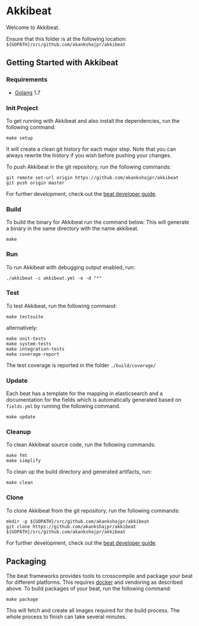 # Akkibeat

Welcome to Akkibeat.

Ensure that this folder is at the following location:
`${GOPATH}/src/github.com/akankshajpr/akkibeat`

## Getting Started with Akkibeat

### Requirements

* [Golang](https://golang.org/dl/) 1.7

### Init Project
To get running with Akkibeat and also install the
dependencies, run the following command:

```
make setup
```

It will create a clean git history for each major step. Note that you can always rewrite the history if you wish before pushing your changes.

To push Akkibeat in the git repository, run the following commands:

```
git remote set-url origin https://github.com/akankshajpr/akkibeat
git push origin master
```

For further development, check out the [beat developer guide](https://www.elastic.co/guide/en/beats/libbeat/current/new-beat.html).

### Build

To build the binary for Akkibeat run the command below. This will generate a binary
in the same directory with the name akkibeat.

```
make
```


### Run

To run Akkibeat with debugging output enabled, run:

```
./akkibeat -c akkibeat.yml -e -d "*"
```


### Test

To test Akkibeat, run the following command:

```
make testsuite
```

alternatively:
```
make unit-tests
make system-tests
make integration-tests
make coverage-report
```

The test coverage is reported in the folder `./build/coverage/`

### Update

Each beat has a template for the mapping in elasticsearch and a documentation for the fields
which is automatically generated based on `fields.yml` by running the following command.

```
make update
```


### Cleanup

To clean  Akkibeat source code, run the following commands:

```
make fmt
make simplify
```

To clean up the build directory and generated artifacts, run:

```
make clean
```


### Clone

To clone Akkibeat from the git repository, run the following commands:

```
mkdir -p ${GOPATH}/src/github.com/akankshajpr/akkibeat
git clone https://github.com/akankshajpr/akkibeat ${GOPATH}/src/github.com/akankshajpr/akkibeat
```


For further development, check out the [beat developer guide](https://www.elastic.co/guide/en/beats/libbeat/current/new-beat.html).


## Packaging

The beat frameworks provides tools to crosscompile and package your beat for different platforms. This requires [docker](https://www.docker.com/) and vendoring as described above. To build packages of your beat, run the following command:

```
make package
```

This will fetch and create all images required for the build process. The whole process to finish can take several minutes.
